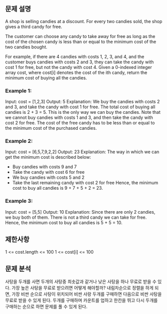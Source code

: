 ## 문제 설명

A shop is selling candies at a discount. For every two candies sold, the shop gives a third candy for free.

The customer can choose any candy to take away for free as long as the cost of the chosen candy is less than or equal to the minimum cost of the two candies bought.

For example, if there are 4 candies with costs 1, 2, 3, and 4, and the customer buys candies with costs 2 and 3, they can take the candy with cost 1 for free, but not the candy with cost 4.
Given a 0-indexed integer array cost, where cost[i] denotes the cost of the ith candy, return the minimum cost of buying all the candies.

### Example 1:

Input: cost = [1,2,3]
Output: 5
Explanation: We buy the candies with costs 2 and 3, and take the candy with cost 1 for free.
The total cost of buying all candies is 2 + 3 = 5. This is the only way we can buy the candies.
Note that we cannot buy candies with costs 1 and 3, and then take the candy with cost 2 for free.
The cost of the free candy has to be less than or equal to the minimum cost of the purchased candies.

### Example 2:

Input: cost = [6,5,7,9,2,2]
Output: 23
Explanation: The way in which we can get the minimum cost is described below:

- Buy candies with costs 9 and 7
- Take the candy with cost 6 for free
- We buy candies with costs 5 and 2
- Take the last remaining candy with cost 2 for free
  Hence, the minimum cost to buy all candies is 9 + 7 + 5 + 2 = 23.

### Example 3:

Input: cost = [5,5]
Output: 10
Explanation: Since there are only 2 candies, we buy both of them. There is not a third candy we can take for free.
Hence, the minimum cost to buy all candies is 5 + 5 = 10.

## 제한사항

1 <= cost.length <= 100
1 <= cost[i] <= 100

## 문제 분석

사탕을 두개를 사면 두개의 사탕중 최솟값과 같거나 낮은 사탕을 하나 무료로 받을 수 있다.
가장 높은 사탕을 무료로 받으려면 어떻게 해야할까?
내림차순으로 정렬을 하게 되면, 가장 비싼 순으로 사탕이 위치되어 비싼 사랑 두개를 구매하면 다음으로 비싼 사탕을 무료로 받을 수 있게 된다.
두개를 구매하며 카운트를 업하고 한칸을 뛰고 다시 두개를 구매하는 순으로 하면 문제를 풀 수 있게 된다.
